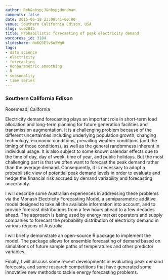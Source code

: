 ```yaml
---
author: Rob&nbsp;J&nbsp;Hyndman
comments: false
date: 2015-06-18 23:00:41+00:00
venue: Southern California Edison, USA
slug: sce2015
title: Probabilistic forecasting of peak electricity demand
wordpress_id: 3184
slideshare: NoKQ3Elv5o5Wg0
tags:
- data science
- electricity
- forecasting
- nonparametric smoothing
- R
- seasonality
- time series
---
```


### **Southern California Edison**


Rosemead, California



Electricity demand forecasting plays an important role in short-term load allocation and long-term planning for future generation facilities and transmission augmentation. It is a challenging problem because of the different uncertainties including underlying population growth, changing technology, economic conditions, prevailing weather conditions (and the timing of those conditions), as well as the general randomness inherent in individual usage. It is also subject to some known calendar effects due to the time of day, day of week, time of year, and public holidays. But the most challenging part is that we often want to forecast the peak demand rather than the average demand. Consequently, it is necessary to adopt a probabilistic view of potential peak demand levels in order to evaluate and hedge the financial risk accrued by demand variability and forecasting uncertainty.

I will describe some Australian experiences in addressing these problems via the Monash Electricity Forecasting Model, a semiparametric additive model designed to take all the available information into account, and to provide forecast distributions from a few hours ahead to a few decades ahead. The approach is being used by energy market operators and supply companies to forecast the probability distribution of electricity demand in various regions of Australia.

I will briefly demonstrate an open-source R package to implement the model. The package allows for ensemble forecasting of demand based on simulations of future sample paths of temperatures and other predictor variables.

Finally, I will discuss some recent developments in evaluating peak demand forecasts, and some research competitions that have generated some innovative new methods to tackle energy forecasting problems.
